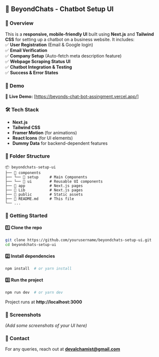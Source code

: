 
## 🚀 BeyondChats - Chatbot Setup UI  

### 🌟 Overview  
This is a **responsive, mobile-friendly UI** built using **Next.js** and **Tailwind CSS** for setting up a chatbot on a business website. It includes:  
✅ **User Registration** (Email & Google login)  
✅ **Email Verification**  
✅ **Company Setup** (Auto-fetch meta description feature)  
✅ **Webpage Scraping Status UI**  
✅ **Chatbot Integration & Testing**  
✅ **Success & Error States**  

### 🎥 Demo  
🔗 **Live Demo:** [https://beyonds-chat-bot-assingment.vercel.app/]  

### 🛠️ Tech Stack  
- **Next.js**  
- **Tailwind CSS**  
- **Framer Motion** (for animations)  
- **React Icons** (for UI elements)  
- **Dummy Data** for backend-dependent features  

### 📂 Folder Structure  
```
📦 beyondchats-setup-ui  
├── 📁 components    
├── └── 📁 setup     # Main Components
├── └── 📁 ui        # Reusable UI components
├── 📁 app           # Next.js pages  
├── 📁 Lib           # Next.js pages  
├── 📁 public        # Static assets  
├── 📄 README.md     # This file  
└── ...  
```

### 🚀 Getting Started  
#### 1️⃣ Clone the repo  
```bash
git clone https://github.com/yourusername/beyondchats-setup-ui.git  
cd beyondchats-setup-ui
```
#### 2️⃣ Install dependencies  
```bash
npm install  # or yarn install
```
#### 3️⃣ Run the project  
```bash
npm run dev  # or yarn dev
```
Project runs at **http://localhost:3000**  

### 📸 Screenshots  
_(Add some screenshots of your UI here)_  

### 📩 Contact  
For any queries, reach out at **devalchamist@gmail.com**  
